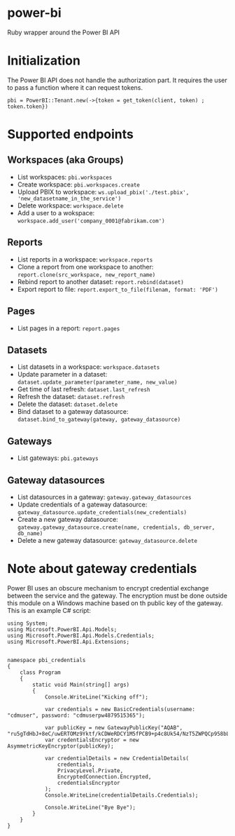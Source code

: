 # power-bi

Ruby wrapper around the Power BI API

# Initialization

The Power BI API does not handle the authorization part. It requires the user to pass a function where it can request tokens.

```
pbi = PowerBI::Tenant.new(->{token = get_token(client, token) ; token.token})
```

# Supported endpoints

## Workspaces (aka Groups)

* List workspaces: `pbi.workspaces`
* Create workspace: `pbi.workspaces.create`
* Upload PBIX to workspace: `ws.upload_pbix('./test.pbix', 'new_datasetname_in_the_service')`
* Delete workspace: `workspace.delete`
* Add a user to a wokspace: `workspace.add_user('company_0001@fabrikam.com')`

## Reports

* List reports in a workspace: `workspace.reports`
* Clone a report from one workspace to another: `report.clone(src_workspace, new_report_name)`
* Rebind report to another dataset: `report.rebind(dataset)`
* Export report to file: `report.export_to_file(filenam, format: 'PDF')`

## Pages

* List pages in a report: `report.pages`

## Datasets

* List datasets in a workspace: `workspace.datasets`
* Update parameter in a dataset: `dataset.update_parameter(parameter_name, new_value)`
* Get time of last refresh: `dataset.last_refresh`
* Refresh the dataset: `dataset.refresh`
* Delete the dataset: `dataset.delete`
* Bind dataset to a gateway datasource: `dataset.bind_to_gateway(gateway, gateway_datasource)`

## Gateways

* List gateways: `pbi.gateways`

## Gateway datasources

* List datasources in a gateway: `gateway.gateway_datasources`
* Update credentials of a gateway datasource: `gateway_datasource.update_credentials(new_credentials)`
* Create a new gateway datasource: `gateway.gateway_datasource.create(name, credentials, db_server, db_name)`
* Delete a new gateway datasource: `gateway_datasource.delete`

# Note about gateway credentials

Power BI uses an obscure mechanism to encrypt credential exchange between the service and the gateway.  The encryption must be done outside this module on a Windows machine based on th public key of the gateway.  This is an example C# script:

```
using System;
using Microsoft.PowerBI.Api.Models;
using Microsoft.PowerBI.Api.Models.Credentials;
using Microsoft.PowerBI.Api.Extensions;


namespace pbi_credentials
{
    class Program
    {
        static void Main(string[] args)
        {
            Console.WriteLine("Kicking off");

            var credentials = new BasicCredentials(username: "cdmuser", password: "cdmuserpw4879515365");

            var publicKey = new GatewayPublicKey("AQAB", "ru5gTdHbJ+8eC/uwERTOMz9Yktf/kCDWeRDCY1M5fPCB9+p4c8Uk54/NzT5ZWPQCp958bLcO8nSOSOpz4I8fW/AI4d+JxwW6VCsxzue2mKbJjeuSDXXmIiNUFqvjOIolfSIxJFNlfWkZUFlaD3dXgJkjJxrrc4OrYBDUt0FF14UsvdZymTbOl39sAhD4i9CqkXTqm6+JDxsEkPE3GAZ6ZslCsRUqu7lX73anAHkm889FR9NOMtsLV02JDMKCblJqnoszTzgExEEeoTJKxLiJdC8Mfbl96fKFS8JElJIzfTPzldGx5TxdjRmekQODWr7SNMSVJJQTJaANh9C2FZ85pQ==");
            var credentialsEncryptor = new AsymmetricKeyEncryptor(publicKey);

            var credentialDetails = new CredentialDetails(
                credentials,
                PrivacyLevel.Private,
                EncryptedConnection.Encrypted,
                credentialsEncryptor
            );
            Console.WriteLine(credentialDetails.Credentials);

            Console.WriteLine("Bye Bye");
        }
    }
}
```



